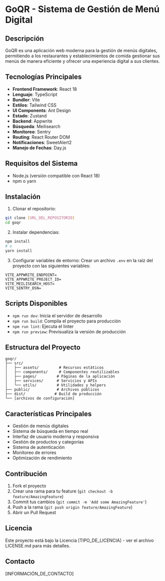 # GoQR - Sistema de Gestión de Menú Digital

## Descripción
GoQR es una aplicación web moderna para la gestión de menús digitales, permitiendo a los restaurantes y establecimientos de comida gestionar sus menús de manera eficiente y ofrecer una experiencia digital a sus clientes.

## Tecnologías Principales
- **Frontend Framework**: React 18
- **Lenguaje**: TypeScript
- **Bundler**: Vite
- **Estilos**: Tailwind CSS
- **UI Components**: Ant Design
- **Estado**: Zustand
- **Backend**: Appwrite
- **Búsqueda**: Meilisearch
- **Monitoreo**: Sentry
- **Routing**: React Router DOM
- **Notificaciones**: SweetAlert2
- **Manejo de Fechas**: Day.js

## Requisitos del Sistema
- Node.js (versión compatible con React 18)
- npm o yarn

## Instalación

1. Clonar el repositorio:
```bash
git clone [URL_DEL_REPOSITORIO]
cd goqr
```

2. Instalar dependencias:
```bash
npm install
# o
yarn install
```

3. Configurar variables de entorno:
Crear un archivo `.env` en la raíz del proyecto con las siguientes variables:
```
VITE_APPWRITE_ENDPOINT=
VITE_APPWRITE_PROJECT_ID=
VITE_MEILISEARCH_HOST=
VITE_SENTRY_DSN=
```

## Scripts Disponibles

- `npm run dev`: Inicia el servidor de desarrollo
- `npm run build`: Compila el proyecto para producción
- `npm run lint`: Ejecuta el linter
- `npm run preview`: Previsualiza la versión de producción

## Estructura del Proyecto

```
goqr/
├── src/
│   ├── assets/         # Recursos estáticos
│   ├── components/     # Componentes reutilizables
│   ├── pages/         # Páginas de la aplicación
│   ├── services/      # Servicios y APIs
│   └── utils/         # Utilidades y helpers
├── public/            # Archivos públicos
├── dist/             # Build de producción
└── [archivos de configuración]
```

## Características Principales
- Gestión de menús digitales
- Sistema de búsqueda en tiempo real
- Interfaz de usuario moderna y responsiva
- Gestión de productos y categorías
- Sistema de autenticación
- Monitoreo de errores
- Optimización de rendimiento

## Contribución
1. Fork el proyecto
2. Crear una rama para tu feature (`git checkout -b feature/AmazingFeature`)
3. Commit tus cambios (`git commit -m 'Add some AmazingFeature'`)
4. Push a la rama (`git push origin feature/AmazingFeature`)
5. Abrir un Pull Request

## Licencia
Este proyecto está bajo la Licencia [TIPO_DE_LICENCIA] - ver el archivo LICENSE.md para más detalles.

## Contacto
[INFORMACIÓN_DE_CONTACTO]
